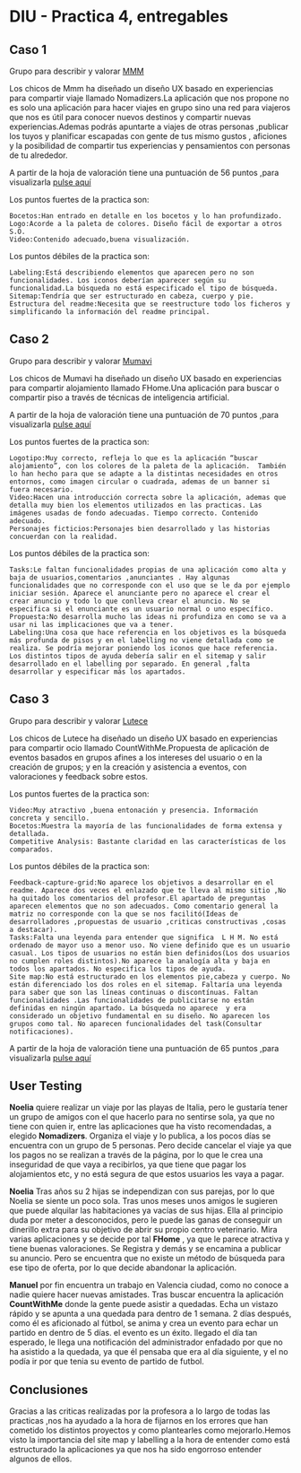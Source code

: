 # DIU - Practica 4, entregables

## Caso 1

Grupo para describir y valorar [MMM](https://github.com/patchispatch/DIU20)


Los chicos de Mmm ha diseñado un diseño UX basado en experiencias para compartir viaje llamado Nomadizers.La aplicación que nos propone no es solo una aplicación para hacer viajes en grupo sino una red para viajeros que nos es útil para conocer nuevos destinos y compartir nuevas experiencias.Ademas podrás apuntarte a viajes de otras personas ,publicar los tuyos y planificar escapadas con gente de tus mismo gustos , aficiones y la posibilidad de compartir tus experiencias y pensamientos con personas de tu alrededor.  

A partir de la hoja de valoración tiene una puntuación de 56 puntos ,para visualizarla [pulse aquí](https://github.com/IgnacioMorillas/DIU_2019-2020/blob/master/P4/DIU1.MMM.xls)

Los puntos fuertes de la practica son:

	Bocetos:Han entrado en detalle en los bocetos y lo han profundizado.
	Logo:Acorde a la paleta de colores. Diseño fácil de exportar a otros S.O.
	Video:Contenido adecuado,buena visualización.


Los puntos débiles de la practica son:

	Labeling:Está describiendo elementos que aparecen pero no son funcionalidades. Los iconos deberían aparecer según su funcionalidad.La búsqueda no está especificado el tipo de búsqueda.
	Sitemap:Tendría que ser estructurado en cabeza, cuerpo y pie.
	Estructura del readme:Necesita que se reestructure todo los ficheros y simplificando la información del readme principal.


## Caso 2

Grupo para describir y valorar [Mumavi](https://github.com/javiercdag/DIU20)

Los chicos de Mumavi ha diseñado un diseño UX basado en experiencias para compartir alojamiento llamado FHome.Una aplicación para buscar o compartir piso a través de técnicas de inteligencia artificial.

A partir de la hoja de valoración tiene una puntuación de 70 puntos ,para visualizarla [pulse aquí](https://github.com/IgnacioMorillas/DIU_2019-2020/blob/master/P4/DIU2.Mumavi.xls)


Los puntos fuertes de la practica son:

	Logotipo:Muy correcto, refleja lo que es la aplicación “buscar alojamiento”, con los colores de la paleta de la aplicación.  También lo han hecho para que se adapte a la distintas necesidades en otros entornos, como imagen circular o cuadrada, ademas de un banner si fuera necesario.
	Video:Hacen una introducción correcta sobre la aplicación, ademas que detalla muy bien los elementos utilizados en las practicas. Las imágenes usadas de fondo adecuadas. Tiempo correcto. Contenido adecuado.
	Personajes ficticios:Personajes bien desarrollado y las historias concuerdan con la realidad.

Los puntos débiles de la practica son:

	Tasks:Le faltan funcionalidades propias de una aplicación como alta y baja de usuarios,comentarios ,anunciantes . Hay algunas funcionalidades que no corresponde con el uso que se le da por ejemplo iniciar sesión. Aparece el anunciante pero no aparece el crear el crear anuncio y todo lo que conlleva crear el anuncio. No se especifica si el enunciante es un usuario normal o uno específico.
	Propuesta:No desarrolla mucho las ideas ni profundiza en como se va a usar ni las implicaciones que va a tener.
	Labeling:Una cosa que hace referencia en los objetivos es la búsqueda más profunda de pisos y en el labelling no viene detallada como se realiza. Se podría mejorar poniendo los iconos que hace referencia. Los distintos tipos de ayuda debería salir en el sitemap y salir desarrollado en el labelling por separado. En general ,falta desarrollar y especificar más los apartados.




## Caso 3

Grupo para describir y valorar [Lutece](https://github.com/IvanitiX/DIU20)

Los chicos de Lutece ha diseñado un diseño UX basado en experiencias para compartir ocio​ llamado CountWithMe.Propuesta de aplicación de eventos basados en grupos afines a los intereses del usuario o en la creación de grupos; y en la creación y asistencia a eventos, con valoraciones y feedback sobre estos.

Los puntos fuertes de la practica son:

	Video:Muy atractivo ,buena entonación y presencia. Información concreta y sencillo.
	Bocetos:Muestra la mayoría de las funcionalidades de forma extensa y detallada.
	Competitive Analysis: Bastante claridad en las características de los comparados.

Los puntos débiles de la practica son:

	Feedback-capture-grid:No aparece los objetivos a desarrollar en el readme. Aparece dos veces el enlazado que te lleva al mismo sitio ,No ha quitado los comentarios del profesor.El apartado de preguntas aparecen elementos que no son adecuados. Como comentario general la matriz no corresponde con la que se nos facilitó(Ideas de desarrolladores ,propuestas de usuario ,criticas constructivas ,cosas a destacar).
	Tasks:Falta una leyenda para entender que significa  L H M. No está ordenado de mayor uso a menor uso. No viene definido que es un usuario casual. Los tipos de usuarios no están bien definidos(Los dos usuarios no cumplen roles distintos).No aparece la analogía alta y baja en todos los apartados. No especifica los tipos de ayuda.
	Site map:No está estructurado en los elementos pie,cabeza y cuerpo. No están diferenciado los dos roles en el sitemap. Faltaría una leyenda para saber que son las líneas continuas o discontínuas. Faltan funcionalidades .Las funcionalidades de publicitarse no están definidas en ningún apartado. La búsqueda no aparece  y era considerado un objetivo fundamental en su diseño. No aparecen los grupos como tal. No aparecen funcionalidades del task(Consultar notificaciones).


 A partir de la hoja de valoración tiene una puntuación de 65 puntos ,para visualizarla [pulse aquí](https://github.com/IgnacioMorillas/DIU_2019-2020/blob/master/P4/DIU3.Lutece.xls)

## User Testing


**Noelia** quiere realizar un viaje por las playas de Italia, pero le gustaría tener un grupo de amigos con el que hacerlo para no sentirse sola, ya que no tiene con quien ir, entre las aplicaciones que ha visto recomendadas, a elegido **Nomadizers**. Organiza el viaje y lo publica, a los pocos días se encuentra con un grupo de 5 personas. Pero decide cancelar el viaje ya que los pagos no se realizan a través de la página, por lo que le crea una inseguridad de que vaya a recibirlos, ya que tiene que pagar los alojamientos etc, y no está segura de que estos usuarios les vaya a pagar.



**Noelia** Tras años su 2 hijas se independizan con sus parejas, por lo que Noelia se siente un poco sola. Tras unos meses unos amigos le sugieren que puede alquilar las habitaciones ya vacías de sus hijas. Ella al principio duda por meter a desconocidos, pero le puede las ganas de conseguir un dinerillo extra para su objetivo de abrir su propio centro veterinario. Mira varias aplicaciones y se decide por tal **FHome** , ya que le parece atractiva y tiene buenas valoraciones. Se Registra y demás y se encamina a publicar su anuncio. Pero se encuentra que no existe un método de búsqueda para ese tipo de oferta, por lo que decide abandonar la aplicación.



**Manuel** por fin encuentra un trabajo en Valencia ciudad, como no conoce a nadie quiere hacer nuevas amistades. Tras buscar encuentra la aplicación **CountWithMe** donde la gente puede asistir a quedadas. Echa un vistazo rápido y se apunta a una quedada para dentro de 1 semana. 2 días después, como él es aficionado al fútbol, se anima y crea un evento para echar un partido en dentro de 5 días. el evento es un éxito. llegado el día tan esperado, le llega una notificación del administrador enfadado por que no ha asistido a la quedada, ya que él pensaba que era al día siguiente, y el no podía ir por que tenia su evento de partido de futbol.


## Conclusiones

Gracias a las criticas realizadas por la profesora a lo largo de todas las practicas ,nos ha ayudado a la hora de fijarnos en los errores que han cometido los distintos proyectos y como plantearles como mejorarlo.Hemos visto la importancia del site map y labelling a la hora de entender como está estructurado la aplicaciones ya que nos ha sido engorroso entender algunos de ellos.

